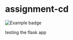 # assignment-cd
![Example badge](https://github.com/tschoolderman/CD-assignment/actions/workflows/main.yml/badge.svg)

testing the flask app

